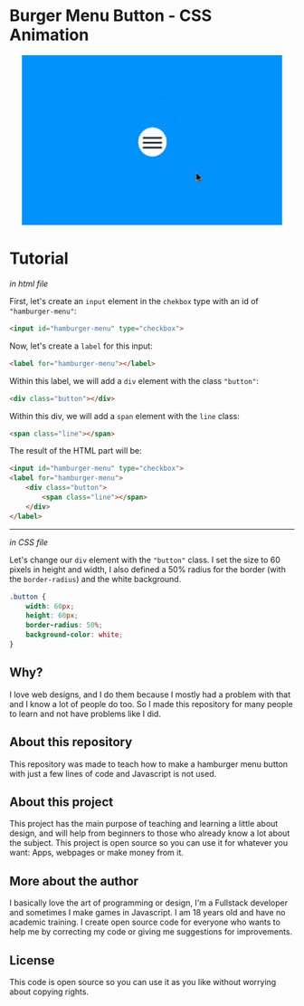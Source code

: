 # Burger Menu Button - CSS Animation

<p align="center">
  <img width="460" height="300" src="./github/button.gif">
</p>

# Tutorial

_in html file_

First, let's create an ` input ` element in the `chekbox` type with an id of `"hamburger-menu"`:

```html
<input id="hamburger-menu" type="checkbox">
```

Now, let's create a `label` for this input:

```html
<label for="hamburger-menu"></label>
```

Within this label, we will add a `div` element with the class `"button"`:

```html
<div class="button"></div>
```

Within this div, we will add a `span` element with the `line` class:

```html
<span class="line"></span>
``` 

The result of the HTML part will be:

```html
<input id="hamburger-menu" type="checkbox">
<label for="hamburger-menu">
    <div class="button">
        <span class="line"></span>
    </div>
</label>
```

***

_in CSS file_

Let's change our `div` element with the `"button"` class. I set the size to 60 pixels in height and width, I also defined a 50% radius for the border (with the `border-radius`) and the white background.

```CSS
.button {
    width: 60px;
    height: 60px;
    border-radius: 50%;
    background-color: white;
}
```

## Why?

I love web designs, and I do them because I mostly had a problem with that and I know a lot of people do too. So I made this repository for many people to learn and not have problems like I did.

## About this repository

This repository was made to teach how to make a hamburger menu button with just a few lines of code and Javascript is not used.

## About this project

This project has the main purpose of teaching and learning a little about design, and will help from beginners to those who already know a lot about the subject. This project is open source so you can use it for whatever you want: Apps, webpages or make money from it.

## More about the author

I basically love the art of programming or design, I'm a Fullstack developer and sometimes I make games in Javascript. I am 18 years old and have no academic training. I create open source code for everyone who wants to help me by correcting my code or giving me suggestions for improvements.

## License

This code is open source so you can use it as you like without worrying about copying rights.